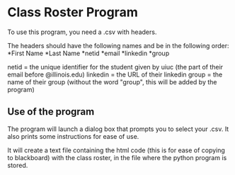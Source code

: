 # Class Roster Program

To use this program, you need a .csv with headers.

The headers should have the following names and be in the following order:
*First Name
*Last Name
*netid
*email
*linkedin
*group

netid = the unique identifier for the student given by uiuc (the part of their email before @illinois.edu)
linkedin = the URL of their linkedin
group = the name of their group (without the word "group", this will be added by the program)

## Use of the program

The program will launch a dialog box that prompts you to select your .csv. It also prints some instructions for ease of use.

It will create a text file containing the html code (this is for ease of copying to blackboard) with the class roster, in the file where the python program is stored.

